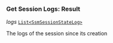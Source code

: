 

### Get Session Logs: Result  
  
<article>

*logs* [`List<SsmSessionStateLog>`](#ssmsessionstatelog) 

The logs of the session since its creation

</article>

